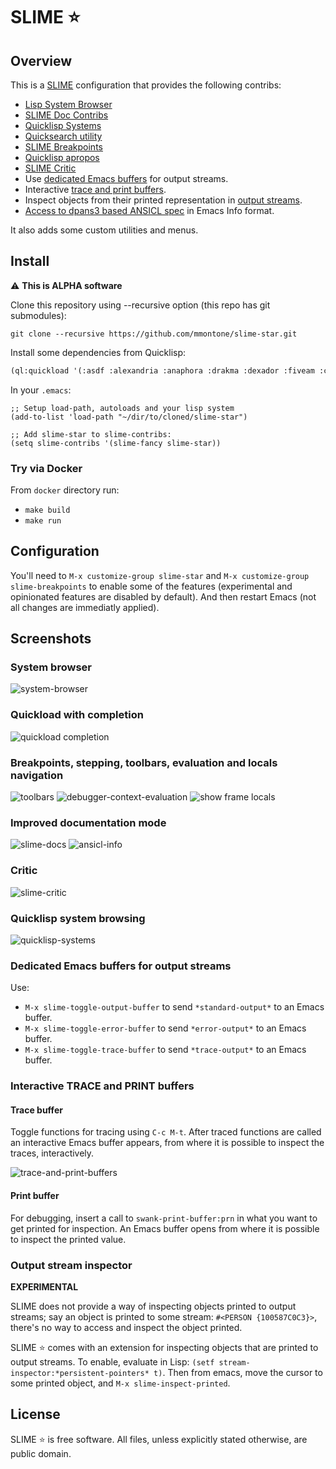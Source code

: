 # SLIME ⭐

Overview
--------

This is a [SLIME](https://slime.common-lisp.dev/) configuration that provides the following contribs:

- [Lisp System Browser](https://github.com/mmontone/lisp-system-browser)
- [SLIME Doc Contribs](https://github.com/mmontone/slime-doc-contribs)
- [Quicklisp Systems](https://github.com/mmontone/quicklisp-systems)
- [Quicksearch utility](https://github.com/tkych/quicksearch)
- [SLIME Breakpoints](https://github.com/mmontone/slime-breakpoints)
- [Quicklisp apropos](https://github.com/mmontone/quicklisp-apropos)
- [SLIME Critic](https://github.com/mmontone/slime-critic)
- Use [dedicated Emacs buffers](#dedicated-emacs-buffers-for-output-streams) for output streams.
- Interactive [trace and print buffers](#interactive-trace-and-print-buffers).
- Inspect objects from their printed representation in [output streams](#output-stream-inspector).
- [Access to dpans3 based ANSICL spec](#improved-documentation-mode) in Emacs Info format.

It also adds some custom utilities and menus.

Install
-------

⚠️ **This is ALPHA software**

Clone this repository using --recursive option (this repo has git submodules):

```
git clone --recursive https://github.com/mmontone/slime-star.git
```

Install some dependencies from Quicklisp:

```lisp
(ql:quickload '(:asdf :alexandria :anaphora :drakma :dexador :fiveam :closer-mop :iterate :do-urlencode :yason :html-entities :slite :montezuma :chipz :archive :string-case :lisp-critic))
```

In your `.emacs`:

```elisp
;; Setup load-path, autoloads and your lisp system
(add-to-list 'load-path "~/dir/to/cloned/slime-star")

;; Add slime-star to slime-contribs:
(setq slime-contribs '(slime-fancy slime-star))
```

### Try via Docker

From `docker` directory run:

- `make build`
- `make run`

## Configuration

You'll need to `M-x customize-group slime-star` and `M-x customize-group slime-breakpoints` to enable some of the features (experimental and opinionated features are disabled by default). And then restart Emacs (not all changes are immediatly applied).

## Screenshots

### System browser
![system-browser](https://github.com/mmontone/lisp-system-browser/raw/master/lisp-system-browser.png "System browser")

### Quickload with completion
![quickload completion](https://github.com/mmontone/quicklisp-systems/raw/master/completion.gif "Quickload with completion")

### Breakpoints, stepping, toolbars, evaluation and locals navigation
![toolbars](screenshots/toolbars.png "Stepping using toolbar")
![debugger-context-evaluation](https://github.com/mmontone/slime-breakpoints/raw/master/sldb-source-eval.png "Debugger context evaluation")
![show frame locals](https://github.com/mmontone/slime-breakpoints/blob/master/sldb-show-frame-local.gif "Show frame locals")

### Improved documentation mode
![slime-docs](https://github.com/mmontone/slime-doc-contribs/raw/master/slime-help.png "Improved online documentation")
![ansicl-info](screenshots/ansicl-info.png "ANSICL Info")

### Critic
![slime-critic](https://github.com/mmontone/slime-critic/raw/master/screenshot.png "Scan your code for instances of bad Lisp programming practice.")

### Quicklisp system browsing
![quicklisp-systems](https://github.com/mmontone/quicklisp-systems/raw/master/screenshot.png "Quicklisp systems browsing")

### Dedicated Emacs buffers for output streams

Use:

- `M-x slime-toggle-output-buffer` to send `*standard-output*` to an Emacs buffer.
- `M-x slime-toggle-error-buffer` to send `*error-output*` to an Emacs buffer.
- `M-x slime-toggle-trace-buffer` to send `*trace-output*` to an Emacs buffer.

### Interactive TRACE and PRINT buffers

#### Trace buffer

Toggle functions for tracing using `C-c M-t`. After traced functions are called an interactive Emacs buffer appears, from where it is possible to inspect the traces, interactively.

![trace-and-print-buffers](screenshots/trace-and-print-buffers.png)

#### Print buffer

For debugging, insert a call to `swank-print-buffer:prn` in what you want to get printed for inspection. An Emacs buffer opens from where it is possible to inspect the printed value. 

### Output stream inspector

**EXPERIMENTAL**

SLIME does not provide a way of inspecting objects printed to output streams; say an object is printed to some stream: `#<PERSON {100587C0C3}>`, there's no way to access and inspect the object printed.

SLIME ⭐ comes with an extension for inspecting objects that are printed to output streams. To enable, evaluate in Lisp: `(setf stream-inspector:*persistent-pointers* t)`. Then from emacs, move the cursor to some printed object, and `M-x slime-inspect-printed`.

License
-------

SLIME :star: is free software. All files, unless explicitly stated otherwise, are public domain.
